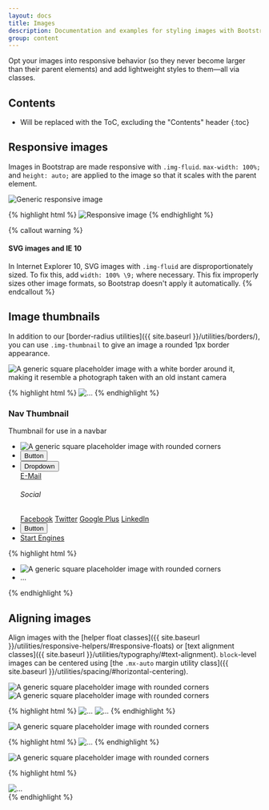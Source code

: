 ```yaml
---
layout: docs
title: Images
description: Documentation and examples for styling images with Bootstrap.
group: content
---
```


Opt your images into responsive behavior (so they never become larger than their parent elements) and add lightweight styles to them—all via classes.

## Contents

* Will be replaced with the ToC, excluding the "Contents" header
{:toc}

## Responsive images

Images in Bootstrap are made responsive with `.img-fluid`. `max-width: 100%;` and `height: auto;` are applied to the image so that it scales with the parent element.

<div class="bd-example">
  <img data-src="holder.js/100px250" class="img-fluid" alt="Generic responsive image">
</div>

{% highlight html %}
<img src="..." class="img-fluid" alt="Responsive image">
{% endhighlight %}

{% callout warning %}
#### SVG images and IE 10

In Internet Explorer 10, SVG images with `.img-fluid` are disproportionately sized. To fix this, add `width: 100% \9;` where necessary. This fix improperly sizes other image formats, so Bootstrap doesn't apply it automatically.
{% endcallout %}

## Image thumbnails

In addition to our [border-radius utilities]({{ site.baseurl }}/utilities/borders/), you can use `.img-thumbnail` to give an image a rounded 1px border appearance.

<div class="bd-example bd-example-images">
  <img data-src="holder.js/200x200" class="img-thumbnail" alt="A generic square placeholder image with a white border around it, making it resemble a photograph taken with an old instant camera">
</div>

{% highlight html %}
<img src="..." alt="..." class="img-thumbnail">
{% endhighlight %}

### Nav Thumbnail

Thumbnail for use in a navbar

<div class="bd-example">
  <div class="card my-4">
    <div class="navbar">
      <ul class="nav nav-buttons card-buttons">
        <li class="nav-item">
          <img data-src="holder.js/120x49?auto=yes" class="img-thumbnail nav-thumbnail" alt="A generic square placeholder image with rounded corners">
        </li>
        <li class="nav-item">
          <button type="button" class="btn btn-secondary">Button</button>
        </li>
        <li class="nav-item">
          <div class="btn-group">
            <button type="button" data-toggle="dropdown" class="btn btn-secondary dropdown-toggle">Dropdown</button>
            <div class="dropdown-menu">
              <a href="mailto:" class="dropdown-item">E-Mail</a>
              <div class="dropdown-divider"></div>
              <h6 class="dropdown-header">Social</h6>
              <a href="#" class="dropdown-item">Facebook</a>
              <a href="#" class="dropdown-item">Twitter</a>
              <a href="#" class="dropdown-item">Google Plus</a>
              <a href="#" class="dropdown-item">LinkedIn</a>
            </div>
          </div>
        </li>
        <li class="nav-item">
          <button type="button" class="btn btn-secondary">Button</button>
        </li>
        <li class="ml-auto">
          <a href="#" class="btn btn-cta btn-primary">Start Engines</a>
        </li>
      </ul>
    </div>
  </div>
</div>

{% highlight html %}
<ul class="nav nav-buttons card-buttons">
  <li class="nav-item">
    <img data-src="holder.js/120x49?auto=yes" class="img-thumbnail nav-thumbnail" alt="A generic square placeholder image with rounded corners">
  </li>
  <li class="nav-item">
    ...
  </li>
</ul>
{% endhighlight %}

## Aligning images

Align images with the [helper float classes]({{ site.baseurl }}/utilities/responsive-helpers/#responsive-floats) or [text alignment classes]({{ site.baseurl }}/utilities/typography/#text-alignment). `block`-level images can be centered using [the `.mx-auto` margin utility class]({{ site.baseurl }}/utilities/spacing/#horizontal-centering).

<div class="bd-example bd-example-images">
  <img data-src="holder.js/200x200" class="rounded float-left" alt="A generic square placeholder image with rounded corners">
  <img data-src="holder.js/200x200" class="rounded float-right" alt="A generic square placeholder image with rounded corners">
</div>

{% highlight html %}
<img src="..." class="rounded float-left" alt="...">
<img src="..." class="rounded float-right" alt="...">
{% endhighlight %}

<div class="bd-example bd-example-images">
  <img data-src="holder.js/200x200" class="rounded mx-auto d-block" alt="A generic square placeholder image with rounded corners">
</div>

{% highlight html %}
<img src="..." class="rounded mx-auto d-block" alt="...">
{% endhighlight %}

<div class="bd-example bd-example-images">
  <div class="text-center">
    <img data-src="holder.js/200x200" class="rounded" alt="A generic square placeholder image with rounded corners">
  </div>
</div>

{% highlight html %}
<div class="text-center">
  <img src="..." class="rounded" alt="...">
</div>
{% endhighlight %}
